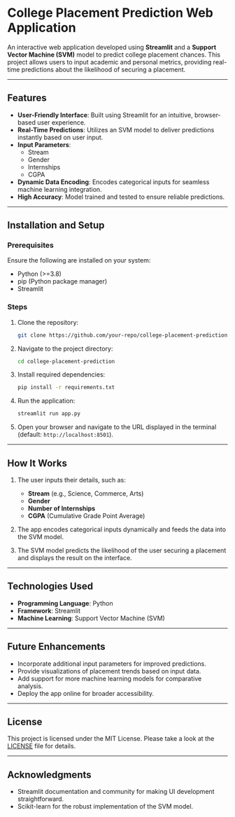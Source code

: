 # College Placement Prediction Web Application

An interactive web application developed using **Streamlit** and a **Support Vector Machine (SVM)** model to predict college placement chances. This project allows users to input academic and personal metrics, providing real-time predictions about the likelihood of securing a placement.

---

## Features

- **User-Friendly Interface**: Built using Streamlit for an intuitive, browser-based user experience.
- **Real-Time Predictions**: Utilizes an SVM model to deliver predictions instantly based on user input.
- **Input Parameters**:
  - Stream
  - Gender
  - Internships
  - CGPA
- **Dynamic Data Encoding**: Encodes categorical inputs for seamless machine learning integration.
- **High Accuracy**: Model trained and tested to ensure reliable predictions.

---

## Installation and Setup

### Prerequisites

Ensure the following are installed on your system:
- Python (>=3.8)
- pip (Python package manager)
- Streamlit

### Steps

1. Clone the repository:
   ```bash
   git clone https://github.com/your-repo/college-placement-prediction.git
   ```

2. Navigate to the project directory:
   ```bash
   cd college-placement-prediction
   ```

3. Install required dependencies:
   ```bash
   pip install -r requirements.txt
   ```

4. Run the application:
   ```bash
   streamlit run app.py
   ```

5. Open your browser and navigate to the URL displayed in the terminal (default: `http://localhost:8501`).

---

## How It Works

1. The user inputs their details, such as:
   - **Stream** (e.g., Science, Commerce, Arts)
   - **Gender**
   - **Number of Internships**
   - **CGPA** (Cumulative Grade Point Average)

2. The app encodes categorical inputs dynamically and feeds the data into the SVM model.

3. The SVM model predicts the likelihood of the user securing a placement and displays the result on the interface.

---

## Technologies Used

- **Programming Language**: Python
- **Framework**: Streamlit
- **Machine Learning**: Support Vector Machine (SVM)

---

## Future Enhancements

- Incorporate additional input parameters for improved predictions.
- Provide visualizations of placement trends based on input data.
- Add support for more machine learning models for comparative analysis.
- Deploy the app online for broader accessibility.

---

## License

This project is licensed under the MIT License. Please take a look at the [LICENSE](LICENSE) file for details.

---

## Acknowledgments

- Streamlit documentation and community for making UI development straightforward.
- Scikit-learn for the robust implementation of the SVM model.
